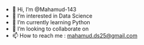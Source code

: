 - 👋 Hi, I’m @Mahamud-143
- 👀 I’m interested in Data Science
- 🌱 I’m currently learning Python
- 💞️ I’m looking to collaborate on 
- 📫 How to reach me : mahamud.ds25@gmail.com


<!---
Mahamud-143/Mahamud-143 is a ✨ special ✨ repository because its `README.md` (this file) appears on your GitHub profile.
You can click the Preview link to take a look at your changes.
--->
